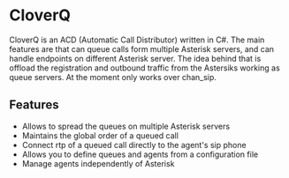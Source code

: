 # CloverQ

CloverQ is an ACD (Automatic Call Distributor) written in C#. The main features are that can queue calls form multiple Asterisk servers, and can handle endpoints on different Asterisk server. The idea behind that is offload the registration and outbound traffic from the Astersiks working as queue servers. At the moment only works over chan_sip.

## Features

* Allows to spread the queues on multiple Asterisk servers
* Maintains the global order of a queued call
* Connect rtp of a queued call directly to the agent's sip phone
* Allows you to define queues and agents from a configuration file
* Manage agents independently of Asterisk
